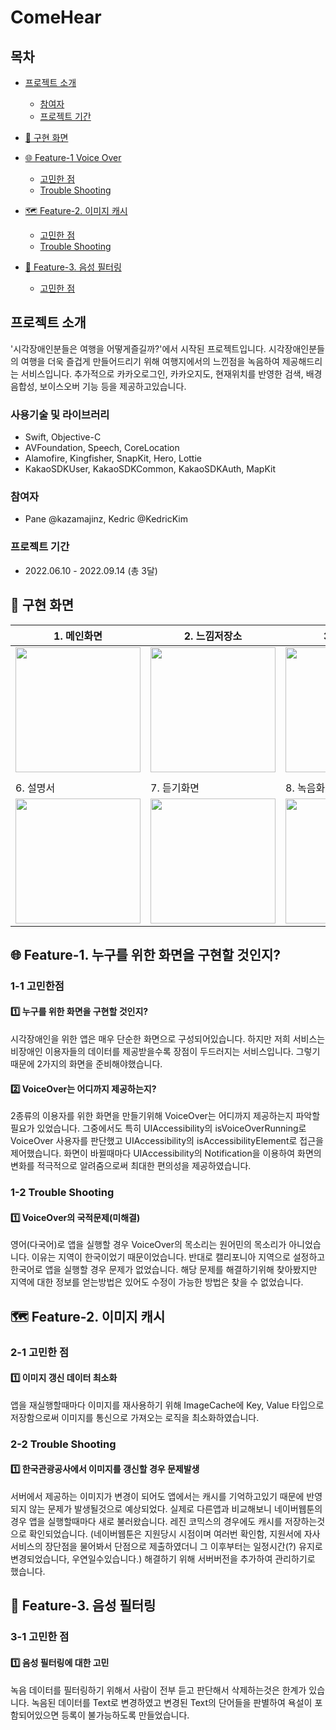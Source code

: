# ComeHear

## 목차
- [프로젝트 소개](#프로젝트-소개)
    - [참여자](#참여자)
    - [프로젝트 기간](#프로젝트-기간)
- [📱 구현 화면](#-구현-화면)

- [🌐 Feature-1 Voice Over](#-Feature-1-Voice-Over)
    + [고민한 점](#1-1-고민한-점) 
    + [Trouble Shooting](#1-2-Trouble-Shooting)

- [🗺 Feature-2. 이미지 캐시](#-feature-2-이미지-캐시)
    + [고민한 점](#2-1-고민한-점)
    + [Trouble Shooting](#2-2-Trouble-Shooting)

- [📢 Feature-3. 음성 필터링](#-feature-2-음성-필터링)
    + [고민한 점](#2-1-고민한-점)


## 프로젝트 소개
'시각장애인분들은 여행을 어떻게즐길까?'에서 시작된 프로젝트입니다.
시각장애인분들의 여행을 더욱 즐겁게 만들어드리기 위해 여행지에서의 느낀점을 녹음하여 제공해드리는 서비스입니다.
추가적으로 카카오로그인, 카카오지도, 현재위치를 반영한 검색, 배경음합성, 보이스오버 기능 등을 제공하고있습니다.

### 사용기술 및 라이브러리
- Swift, Objective-C
- AVFoundation, Speech, CoreLocation
- Alamofire, Kingfisher, SnapKit, Hero, Lottie
- KakaoSDKUser, KakaoSDKCommon, KakaoSDKAuth, MapKit

### 참여자
- Pane @kazamajinz, Kedric @KedricKim

### 프로젝트 기간 
- 2022.06.10 - 2022.09.14 (총 3달)

## 📱 구현 화면
|1. 메인화면|2. 느낌저장소|3. 검색화면|4. GPS검색화면|5. 즐겨찾기|6. 마이페이지|
|-|-|-|-|-|-|
|<img width="200" src="https://user-images.githubusercontent.com/62927862/205610298-60553c0d-95b5-4ae4-814c-9710e33a27bd.gif">|<img width="200" src="https://user-images.githubusercontent.com/62927862/205610569-3d13ef21-792f-4f60-bba4-0eabe2e1133a.gif">|<img width="200" src="https://user-images.githubusercontent.com/62927862/205611113-bde50da1-93ec-4e6e-90e7-5f9a43ff4d4f.gif">|<img width="200" src="https://user-images.githubusercontent.com/62927862/205611341-cc53b1aa-9413-4911-878c-6bf943ad048f.gif">|<img width="200" src="https://user-images.githubusercontent.com/62927862/205611552-00039e8f-7286-4083-a773-ab0ffe4513b4.gif">|<img width="200" src="https://user-images.githubusercontent.com/62927862/205611757-c4d5c651-9e89-4e06-8082-b66fd0cc8fc4.gif">|
|||||||
|6. 설명서|7. 듣기화면|8. 녹음화면|9. 영어화면|10. 일본어화면|
|<img width="200" src="https://user-images.githubusercontent.com/62927862/205616612-7f0745cc-0e0b-42b1-baf4-c730c07c1b57.gif">|<img width="200" src="https://user-images.githubusercontent.com/62927862/205618163-9dc7371c-3e22-4c82-ac5d-9ff9eef8395b.gif">|<img width="200" src="https://user-images.githubusercontent.com/62927862/205618215-0444257c-4bf0-4ff4-8608-5931aa355a22.gif">|<img width="200" src="https://user-images.githubusercontent.com/62927862/205618171-d5cc88b2-71b4-47ad-808b-cee9375d9536.gif">|<img width="200" src="https://user-images.githubusercontent.com/62927862/205618223-b30fbc27-9827-4128-8e96-7ac7c156c1a3.gif">|



## 🌐 Feature-1. 누구를 위한 화면을 구현할 것인지?
### 1-1 고민한점
#### 1️⃣ 누구를 위한 화면을 구현할 것인지?
시각장애인을 위한 앱은 매우 단순한 화면으로 구성되어있습니다.
하지만 저희 서비스는 비장애인 이용자들의 데이터를 제공받을수록 장점이 두드러지는 서비스입니다.
그렇기 때문에 2가지의 화면을 준비해야했습니다.

#### 2️⃣ VoiceOver는 어디까지 제공하는지?
2종류의 이용자를 위한 화면을 만들기위해 VoiceOver는 어디까지 제공하는지 파악할 필요가 있었습니다.
그중에서도 특히 UIAccessibility의 isVoiceOverRunning로 VoiceOver 사용자를 판단했고 UIAccessibility의 isAccessibilityElement로 접근을 제어했습니다.
화면이 바뀔때마다 UIAccessibility의 Notification을 이용하여 화면의 변화를 적극적으로 알려줌으로써 최대한 편의성을 제공하였습니다.

### 1-2 Trouble Shooting
#### 1️⃣ VoiceOver의 국적문제(미해결)
영어(다국어)로 앱을 실행할 경우 VoiceOver의 목소리는 원어민의 목소리가 아니었습니다. 이유는 지역이 한국이었기 때문이었습니다.
반대로 캘리포니아 지역으로 설정하고 한국어로 앱을 실행할 경우 문제가 없었습니다.
해당 문제를 해결하기위해 찾아봤지만 지역에 대한 정보를 얻는방법은 있어도 수정이 가능한 방법은 찾을 수 없었습니다.


## 🗺 Feature-2. 이미지 캐시
### 2-1 고민한 점 
#### 1️⃣ 이미지 갱신 데이터 최소화
앱을 재실행할때마다 이미지를 재사용하기 위해 ImageCache에 Key, Value 타입으로 저장함으로써 이미지를 통신으로 가져오는 로직을 최소화하였습니다.

### 2-2 Trouble Shooting
#### 1️⃣ 한국관광공사에서 이미지를 갱신할 경우 문제발생
서버에서 제공하는 이미지가 변경이 되어도 앱에서는 캐시를 기억하고있기 때문에 반영되지 않는 문제가 발생될것으로 예상되었다.
실제로 다른앱과 비교해보니 네이버웹툰의 경우 앱을 실행할때마다 새로 불러왔습니다. 레진 코믹스의 경우에도 캐시를 저장하는것으로 확인되었습니다.
(네이버웹툰은 지원당시 시점이며 여러번 확인함, 지원서에 자사서비스의 장단점을 물어봐서 단점으로 제출하였더니 그 이후부터는 일정시간(?) 유지로 변경되었습니다, 우연일수있습니다.)
해결하기 위해 서버버전을 추가하여 관리하기로 했습니다.


## 📢 Feature-3. 음성 필터링
### 3-1 고민한 점 
#### 1️⃣ 음성 필터링에 대한 고민
녹음 데이터를 필터링하기 위해서 사람이 전부 듣고 판단해서 삭제하는것은 한계가 있습니다.
녹음된 데이터를 Text로 변경하였고 변경된 Text의 단어들을 판별하여 욕설이 포함되어있으면 등록이 불가능하도록 만들었습니다.

